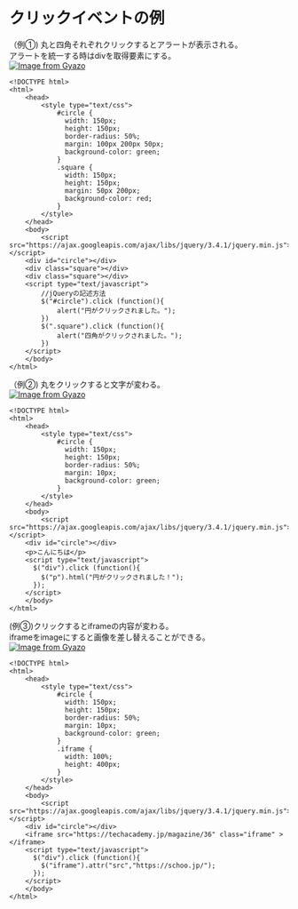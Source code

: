 # クリックイベントの例  
（例①) 丸と四角それぞれクリックするとアラートが表示される。<br>アラートを統一する時はdivを取得要素にする。  
[![Image from Gyazo](https://i.gyazo.com/832a627ea602e2a146b3d655d9472495.gif)](https://gyazo.com/832a627ea602e2a146b3d655d9472495)
```
<!DOCTYPE html>
<html>
    <head>
        <style type="text/css">
            #circle {
              width: 150px;
              height: 150px;
              border-radius: 50%;
              margin: 100px 200px 50px;
              background-color: green;
            }
            .square {
              width: 150px;
              height: 150px;
              margin: 50px 200px;
              background-color: red;
            }      
        </style>
    </head>
    <body>
        <script src="https://ajax.googleapis.com/ajax/libs/jquery/3.4.1/jquery.min.js"></script> 
    <div id="circle"></div>
    <div class="square"></div>
    <div class="square"></div>
    <script type="text/javascript">
        //jQueryの記述方法
        $("#circle").click (function(){
            alert("円がクリックされました。");
        })
        $(".square").click (function(){
            alert("四角がクリックされました。");
        })
    </script>
    </body>
</html>
```

（例②) 丸をクリックすると文字が変わる。  
[![Image from Gyazo](https://i.gyazo.com/86530bcd3af69f96e586ff61f5f495d6.gif)](https://gyazo.com/86530bcd3af69f96e586ff61f5f495d6)

```
<!DOCTYPE html>
<html>
    <head>
        <style type="text/css">
            #circle {
              width: 150px;
              height: 150px;
              border-radius: 50%;
              margin: 10px;
              background-color: green;
            }
        </style>
    </head>
    <body>
        <script src="https://ajax.googleapis.com/ajax/libs/jquery/3.4.1/jquery.min.js">
</script> 
    <div id="circle"></div>
    <p>こんにちは</p>
    <script type="text/javascript">
      $("div").click (function(){
        $("p").html("円がクリックされました！");
      });
    </script>
    </body>
</html>
```

(例③)クリックするとiframeの内容が変わる。<br>iframeをimageにすると画像を差し替えることができる。    
[![Image from Gyazo](https://i.gyazo.com/6514ea9acc4dc7d003e4aee224d48c93.gif)](https://gyazo.com/6514ea9acc4dc7d003e4aee224d48c93)
```
<!DOCTYPE html>
<html>
    <head>
        <style type="text/css">
            #circle {
              width: 150px;
              height: 150px;
              border-radius: 50%;
              margin: 10px;
              background-color: green;
            }
            .iframe {
              width: 100%;
              height: 400px;
            }
        </style>
    </head>
    <body>
        <script src="https://ajax.googleapis.com/ajax/libs/jquery/3.4.1/jquery.min.js">
</script> 
    <div id="circle"></div>
    <iframe src="https://techacademy.jp/magazine/36" class="iframe" ></iframe>
    <script type="text/javascript">
      $("div").click (function(){
        $("iframe").attr("src","https://schoo.jp/");
      });
    </script>
    </body>
</html>
```
